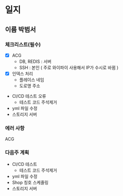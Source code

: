 # 일지

## 이름 박범서

### 체크리스트(필수)

- [x]  ACG
    - DB, REDIS : 서버
    - SSH  : 본인 ( 주로 와이파이 사용해서 IP가 수시로 바뀜 )
- [x]  인덱스 처리
    - 플레이스 네임
    - 도로명 주소
- CI/CD 테스트 오류
    - 테스트 코드 주석제거
- yml 파일 수정
- 스토리지 서버

### 에러 사항

ACG

### 다음주 계획

- CI/CD 테스트
    - 테스트 코드 주석제거
- yml 파일 수정
- Shop 칭호 스케줄링
- 스토리지 서버
